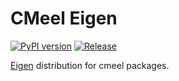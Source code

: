 # CMeel Eigen

[![PyPI version](https://badge.fury.io/py/cmeel-eigen.svg)](https://pypi.org/project/cmeel-eigen)
[![Release](https://github.com/cmake-wheel/cmeel-eigen/actions/workflows/release.yml/badge.svg)](https://github.com/cmake-wheel/cmeel-boost/actions/workflows/eigen.yml)

[Eigen](https://gitlab.com/libeigen/eigen) distribution for cmeel packages.
